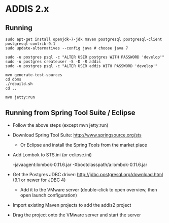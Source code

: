 ADDIS 2.x
=========

Running
-------

	sudo apt-get install openjdk-7-jdk maven postgresql postgresql-client postgresql-contrib-9.1
	sudo update-alternatives --config java # choose java 7

	sudo -u postgres psql -c "ALTER USER postgres WITH PASSWORD 'develop'"
	sudo -u postgres createuser -S -D -R addis
	sudo -u postgres psql -c "ALTER USER addis WITH PASSWORD 'develop'"

	mvn generate-test-sources
	cd dbms
	./rebuild.sh
	cd ..

	mvn jetty:run

Running from Spring Tool Suite / Eclipse
----------------------------------------

 * Follow the above steps (except mvn jetty:run)

 * Download Spring Tool Suite: http://www.springsource.org/sts

    + Or Eclipse and install the Spring Tools from the market place

 * Add Lombok to STS.ini (or eclipse.ini)

    -javaagent:lombok-0.11.6.jar
    -Xbootclasspath/a:lombok-0.11.6.jar

 * Get the Postgres JDBC driver: http://jdbc.postgresql.org/download.html (9.1 or newer for JDBC 4)

    + Add it to the VMware server (double-click to open overview, then open launch configuration)

 * Import existing Maven projects to add the addis2 project

 * Drag the project onto the VMware server and start the server
